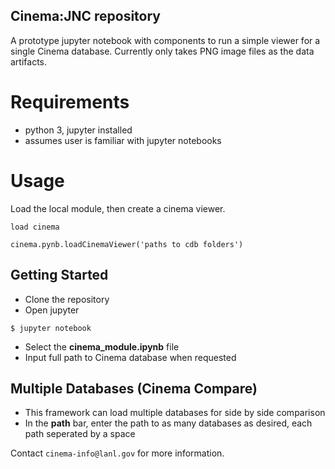 ## Cinema:JNC repository

A prototype jupyter notebook with components to run a simple viewer for a single Cinema database.  Currently only takes PNG image files as the data artifacts.

# Requirements

- python 3, jupyter installed
- assumes user is familiar with jupyter notebooks

# Usage

Load the local module, then create a cinema viewer.

```
load cinema

cinema.pynb.loadCinemaViewer('paths to cdb folders')
```

## Getting Started

- Clone the repository
- Open jupyter

```
$ jupyter notebook
```

- Select the **cinema_module.ipynb** file
- Input full path to Cinema database when requested

## Multiple Databases (Cinema Compare)

- This framework can load multiple databases for side by side comparison
- In the **path** bar, enter the path to as many databases as desired, each path seperated by a space 

Contact `cinema-info@lanl.gov` for more information.
